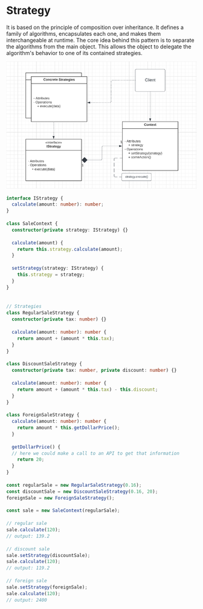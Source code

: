 # Strategy

It is based on the principle of composition over inheritance. It defines a family of algorithms, encapsulates each one, and makes them interchangeable at runtime. The core idea behind this pattern is to separate the algorithms from the main object. This allows the object to delegate the algorithm's behavior to one of its contained strategies.



![Screenshot 2023-05-05 at 13.47.33.png](./attachments/Screenshot%202023-05-05%20at%2013.47.33.png)
```typescript 
interface IStrategy {
  calculate(amount: number): number;
}

class SaleContext {
  constructor(private strategy: IStrategy) {}
  
  calculate(amount) {
    return this.strategy.calculate(amount);
  }
  
  setStrategy(strategy: IStrategy) {
    this.strategy = strategy;
  }
}


// Strategies
class RegularSaleStrategy {
  constructor(private tax: number) {}
  
  calculate(amount: number): number {
    return amount + (amount * this.tax);
  }
}

class DiscountSaleStrategy {
  constructor(private tax: number, private discount: number) {}
  
  calculate(amount: number): number {
    return amount + (amount * this.tax) - this.discount;
  }
}

class ForeignSaleStrategy {
  calculate(amount: number): number {
    return amount * this.getDollarPrice();
  }
  
  getDollarPrice() {
  // here we could make a call to an API to get that information
    return 20;
  }
}

const regularSale = new RegularSaleStrategy(0.16);
const discountSale = new DiscountSaleStrategy(0.16, 20);
foreignSale = new ForeignSaleStrategy();

const sale = new SaleContext(regularSale);

// regular sale
sale.calculate(120);
// output: 139.2

// discount sale
sale.setStrategy(discountSale);
sale.calculate(120);
// output: 119.2

// foreign sale
sale.setStrategy(foreignSale);
sale.calculate(120);
// output: 2400
```
